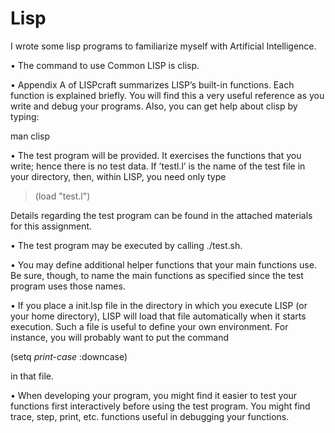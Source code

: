 # Lisp
I wrote some lisp programs to familiarize myself with Artificial Intelligence.

• The command to use Common LISP is clisp.

• Appendix A of LISPcraft summarizes LISP’s built-in functions. Each function is explained
briefly. You will find this a very useful reference as you write and debug your
programs. Also, you can get help about clisp by typing:

man clisp

• The test program will be provided. It exercises the functions that you write; hence
there is no test data. If ’testl.l’ is the name of the test file in your directory, then,
within LISP, you need only type
> (load "test.l")

Details regarding the test program can be found in the attached materials for this
assignment.

• The test program may be executed by calling ./test.sh.

• You may define additional helper functions that your main functions use. Be sure,
though, to name the main functions as specified since the test program uses those
names.

• If you place a init.lsp file in the directory in which you execute LISP (or your home
directory), LISP will load that file automatically when it starts execution. Such a file
is useful to define your own environment. For instance, you will probably want to put
the command

(setq *print-case* :downcase)

in that file.

• When developing your program, you might find it easier to test your functions first
interactively before using the test program. You might find trace, step, print, etc.
functions useful in debugging your functions.
